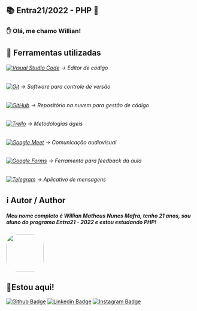 ## 📚 Entra21/2022 - PHP 🐘
### ✋ Olá, me chamo Willian!

## 🔧 Ferramentas utilizadas
###### [![Visual Studio Code](https://img.shields.io/badge/Visual%20Studio%20Code-0078d7.svg?style=square&logo=visual-studio-code&logoColor=white)](https://code.visualstudio.com/download) -> Editor de código
###### [![Git](https://img.shields.io/badge/git-%23F05033.svg?style=square&logo=git&logoColor=white)](https://git-scm.com/download/win) -> Software para controle de versão
###### [![GitHub](https://img.shields.io/badge/github-%23121011.svg?style=square&logo=github&logoColor=white)](https://desktop.github.com/) -> Repositório na nuvem para gestão de código
###### [![Trello](https://img.shields.io/badge/Trello-%23026AA7.svg?style=square&logo=Trello&logoColor=white)](https://trello.com/) -> Metodologias ágeis
###### [![Google Meet](https://img.shields.io/badge/Google%20Meet-00897B?style=square&logo=google-meet&logoColor=white)](https://meet.google.com/) -> Comunicação audiovisual
###### [![Google Forms](https://img.shields.io/badge/google-4285F4?style=square&logo=google&logoColor=white)](https://www.google.com/intl/pt-BR/forms/about/) -> Ferramenta para feedback da aula
###### [![Telegram](https://img.shields.io/badge/Telegram-2CA5E0?style=square&logo=telegram&logoColor=white)](https://web.telegram.org/) -> Aplicativo de mensagens

## ℹ️ Autor / Author

##### Meu nome completo é Willian Matheus Nunes Mafra, tenho 21 anos, sou aluno do programa Entra21 - 2022 e estou estudando PHP!
<img style="border-radius: 30%;" src="https://avatars.githubusercontent.com/u/101070387?s=400&u=e91ac980b9f9e7e2e1fb3fba3e5a6522e47155a4&v=4" width="100px;" alt=""/> 

## 📌Estou aqui!
[![Github Badge](https://img.shields.io/badge/-Github-000?style=flat-square&logo=Github&logoColor=white&link=https://github.com/WillianMafra)](https://github.com/WillianMafra)
[![Linkedin Badge](https://img.shields.io/badge/Instagram-E4405F?style=square&logo=instagram&logoColor=white&link=https://www.instagram.com/willnmafra/)](https://www.instagram.com/willnmafra/)
[![Instagram Badge](https://img.shields.io/badge/LinkedIn-0077B5?style=square&logo=linkedin&logoColor=whit&link=https://www.linkedin.com/in/willian-matheus-nunes-mafra-a4028917a/)](https://www.linkedin.com/in/willian-matheus-nunes-mafra-a4028917a/)

